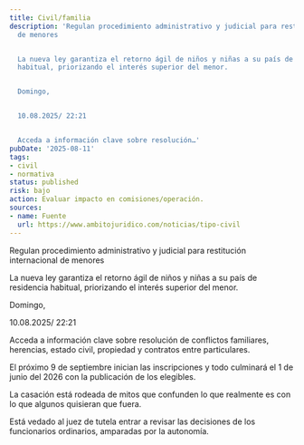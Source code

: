 ```yaml
---
title: Civil/familia
description: 'Regulan procedimiento administrativo y judicial para restitución internacional
  de menores


  La nueva ley garantiza el retorno ágil de niños y niñas a su país de residencia
  habitual, priorizando el interés superior del menor.


  Domingo,


  10.08.2025/ 22:21


  Acceda a información clave sobre resolución…'
pubDate: '2025-08-11'
tags:
- civil
- normativa
status: published
risk: bajo
action: Evaluar impacto en comisiones/operación.
sources:
- name: Fuente
  url: https://www.ambitojuridico.com/noticias/tipo-civil
---
```

Regulan procedimiento administrativo y judicial para restitución internacional de menores

La nueva ley garantiza el retorno ágil de niños y niñas a su país de residencia habitual, priorizando el interés superior del menor.

Domingo,

10.08.2025/ 22:21

Acceda a información clave sobre resolución de conflictos familiares, herencias, estado civil, propiedad y contratos entre particulares.

El próximo 9 de septiembre inician las inscripciones y todo culminará el 1 de junio del 2026 con la publicación de los elegibles.

La casación está rodeada de mitos que confunden lo que realmente es con lo que algunos quisieran que fuera.

Está vedado al juez de tutela entrar a revisar las decisiones de los funcionarios ordinarios, amparadas por la autonomía.
